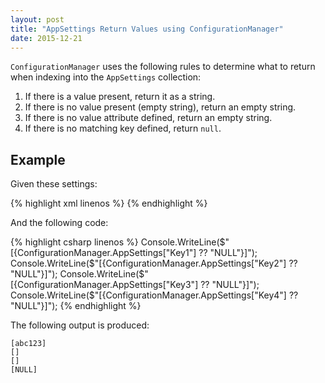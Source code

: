 ```yaml
---
layout: post
title: "AppSettings Return Values using ConfigurationManager"
date: 2015-12-21
---
```

`ConfigurationManager` uses the following rules to determine what to return when indexing into the `AppSettings` collection:

1. If there is a value present, return it as a string.
2. If there is no value present (empty string), return an empty string.
3. If there is no value attribute defined, return an empty string.
4. If there is no matching key defined, return `null`.

## Example

Given these settings:

{% highlight xml linenos %}
<appSettings>
  <add key="Key1" value="abc123" />
  <add key="Key2" value="" />
  <add key="Key3" />
</appSettings>
{% endhighlight %}

And the following code:

{% highlight csharp linenos %}
Console.WriteLine($"[{ConfigurationManager.AppSettings["Key1"] ?? "NULL"}]");
Console.WriteLine($"[{ConfigurationManager.AppSettings["Key2"] ?? "NULL"}]");
Console.WriteLine($"[{ConfigurationManager.AppSettings["Key3"] ?? "NULL"}]");
Console.WriteLine($"[{ConfigurationManager.AppSettings["Key4"] ?? "NULL"}]");
{% endhighlight %}

The following output is produced:

    [abc123]
    []
    []
    [NULL]
